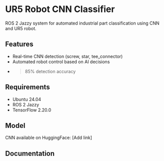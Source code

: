 # UR5 Robot CNN Classifier

ROS 2 Jazzy system for automated industrial part classification using CNN and UR5 robot.

## Features
- Real-time CNN detection (screw, star, tee_connector)
- Automated robot control based on AI decisions
- >85% detection accuracy

## Requirements
- Ubuntu 24.04
- ROS 2 Jazzy
- TensorFlow 2.20.0

## Model
CNN available on HuggingFace: [Add link]

## Documentation
